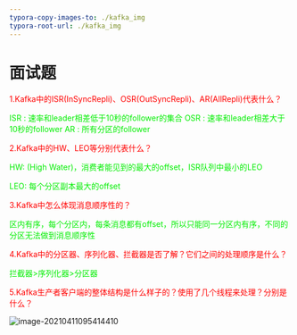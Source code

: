 ```yaml
---
typora-copy-images-to: ./kafka_img
typora-root-url: ./kafka_img
---
```


# 面试题

<font color=red>1.Kafka中的ISR(InSyncRepli)、OSR(OutSyncRepli)、AR(AllRepli)代表什么？</font>

<font color=gree>ISR : 速率和leader相差低于10秒的follower的集合</font>
<font color=gree>OSR : 速率和leader相差大于10秒的follower</font>
<font color=gree>AR : 所有分区的follower</font>

<font color=red>2.Kafka中的HW、LEO等分别代表什么？</font>

<font color=gree>HW: (High Water)，消费者能见到的最大的offset，ISR队列中最小的LEO</font>

<font color=gree>LEO: 每个分区副本最大的offset</font>

<font color=red>3.Kafka中怎么体现消息顺序性的？</font>

<font color=gree>区内有序，每个分区内，每条消息都有offset，所以只能同一分区内有序，不同的分区无法做到消息顺序性</font>

<font color=red>4.Kafka中的分区器、序列化器、拦截器是否了解？它们之间的处理顺序是什么？</font>

<font color=gree>拦截器>序列化器>分区器</font>

<font color=red>5.Kafka生产者客户端的整体结构是什么样子的？使用了几个线程来处理？分别是什么？</font>

![image-20210411095414410](/image-20210411095414410.png)

